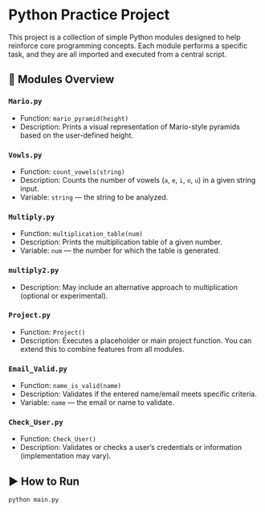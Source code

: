 # Python Practice Project

This project is a collection of simple Python modules designed to help reinforce core programming concepts. Each module performs a specific task, and they are all imported and executed from a central script.

## 📁 Modules Overview

### `Mario.py`
- Function: `mario_pyramid(height)`
- Description: Prints a visual representation of Mario-style pyramids based on the user-defined height.

### `Vowls.py`
- Function: `count_vowels(string)`
- Description: Counts the number of vowels (`a`, `e`, `i`, `o`, `u`) in a given string input.
- Variable: `string` — the string to be analyzed.

### `Multiply.py`
- Function: `multiplication_table(num)`
- Description: Prints the multiplication table of a given number.
- Variable: `num` — the number for which the table is generated.

### `multiply2.py`
- Description: May include an alternative approach to multiplication (optional or experimental).

### `Project.py`
- Function: `Project()`
- Description: Executes a placeholder or main project function. You can extend this to combine features from all modules.

### `Email_Valid.py`
- Function: `name_is_valid(name)`
- Description: Validates if the entered name/email meets specific criteria.
- Variable: `name` — the email or name to validate.

### `Check_User.py`
- Function: `Check_User()`
- Description: Validates or checks a user’s credentials or information (implementation may vary).

## ▶️ How to Run

```bash
python main.py
